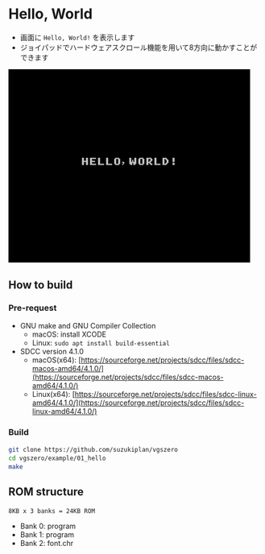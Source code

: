 # Hello, World

- 画面に `Hello, World!` を表示します
- ジョイパッドでハードウェアスクロール機能を用いて8方向に動かすことができます

![preview](preview.png)

## How to build

### Pre-request

- GNU make and GNU Compiler Collection
  - macOS: install XCODE
  - Linux: `sudo apt install build-essential`
- SDCC version 4.1.0
  - macOS(x64): [https://sourceforge.net/projects/sdcc/files/sdcc-macos-amd64/4.1.0/](https://sourceforge.net/projects/sdcc/files/sdcc-macos-amd64/4.1.0/)
  - Linux(x64): [https://sourceforge.net/projects/sdcc/files/sdcc-linux-amd64/4.1.0/](https://sourceforge.net/projects/sdcc/files/sdcc-linux-amd64/4.1.0/)

### Build

```zsh
git clone https://github.com/suzukiplan/vgszero
cd vgszero/example/01_hello
make
```

## ROM structure

```
8KB x 3 banks = 24KB ROM
```

- Bank 0: program
- Bank 1: program
- Bank 2: font.chr
